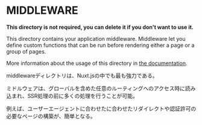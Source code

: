 # MIDDLEWARE

**This directory is not required, you can delete it if you don't want to use it.**

This directory contains your application middleware.
Middleware let you define custom functions that can be run before rendering either a page or a group of pages.

More information about the usage of this directory in [the documentation](https://nuxtjs.org/guide/routing#middleware).

middlewareディレクトリは、Nuxt.jsの中でも最も強力である。

ミドルウェアは、グローバルを含めた任意のルーティングへのアクセス時に読み込まれ、SSR処理の前に多くの処理を行うことが可能。

例えば、ユーザーエージェントに合わせたに合わせたリダイレクトや認証許可の必要なページの構築が、簡単となる。
